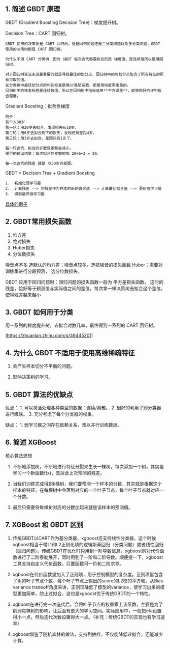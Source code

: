 ## 1.  简述 GBDT 原理 

GBDT (Gradient Boosting Decision Tree)：梯度提升树。

Decision Tree：CART 回归树。

    GBDT 使用的决策树是 CART 回归树，处理回归问题还是二分类问题以及多分类问题，GBDT 使用的决策树都是 CART 回归树。

    为什么不用 CART 分类树：因为 GBDT 每次迭代都要拟合的是 梯度值，是连续值所以要用回归树。

    对于回归树算法来说最重要的就是寻找最佳的划分点，回归树中的可划分点包含了所有特征的所有可取的值。
    在分类树中最佳划分点的判别标准是熵or基尼系数，都是用纯度来衡量的。
    回归树中的样本标签是连续数值，所以在回归树中指标选用**平方误差**，能够很好的评判拟合程度。

Gradient Boosting：拟合负梯度

    例子：
    有个人30岁
    第一轮：用20岁去拟合，发现损失有10岁。
    第二轮：用6岁去拟合剩下的损失，发现还有差距4岁。
    第三轮：用3岁去拟合，差距只有1岁了。

    每一轮迭代，拟合的岁数误差都会减小。
    模型的输出结果：每次拟合的岁数相加 20+6+3 = 29。

    每一次迭代的残差 就是 与30岁的差距。

GBDT = Decision Tree + Gradient Boosting

    1.  初始化弱学习器
    2.  计算残差 --> 将残差作为样本的新的真实值 --> 计算最佳拟合值 --> 更新强学习器
    3.  得到最终强学习器

[具体的例子](https://ranmaosong.github.io/2019/04/27/ML-GBDT/)


## 2.   GBDT常用损失函数

1.  均方差
2.  绝对损失
3.  Huber损失
4.  分位数损失

噪音点不多 选默认的均方差；噪音点较多，选抗噪音的损失函数 Huber；需要对训练集进行分段预测， 选分位数损失。

GBDT 应用于回归问题时：回归问题的损失函数一般为 平方差损失函数。
这时的残差，恰好等于预测值与实际值之间的差值。每次拿一棵决策树去拟合这个差值，使得残差越来越小


## 3.   GBDT 如何用于分类

用一系列的梯度提升树，去拟合对数几率，最终得到一系列的 CART 回归树。

(https://zhuanlan.zhihu.com/p/46445201)


## 4.   为什么 GBDT 不适用于使用高维稀疏特征

1.  会产生样本切分不平衡的问题。

2.  影响决策树的学习。


## 5.   GBDT 算法的优缺点

优点：
    1.  可以灵活处理各种类型的数据：连续/离散。
    2.  很好的利用了弱分类器进行级联。
    3.  充分考虑了每个分类器的权重。

缺点：
    1.  弱学习器之间存在依赖关系，难以并行训练数据。


## 6.   简述 XGBoost

核心算法思想

1.  不断地添加树，不断地进行特征分裂来生长一棵树，每次添加一个树，其实是学习一个新函数f(x)，去拟合上次预测的残差。

2.  当我们训练完成得到k棵树，我们要预测一个样本的分数，其实就是根据这个样本的特征，在每棵树中会落到对应的一个叶子节点，每个叶子节点就对应一个分数。

3.  最后只需要将每棵树对应的分数加起来就是该样本的预测值。

## 7.   XGBoost 和 GBDT 区别

1.  传统GBDT以CART作为基分类器，xgboost还支持线性分类器，这个时候xgboost相当于带L1和L2正则化项的逻辑斯蒂回归（分类问题）或者线性回归（回归问题）。传统GBDT在优化时只用到一阶导数信息，xgboost则对代价函数进行了二阶泰勒展开，同时用到了一阶和二阶导数。顺便提一下，xgboost工具支持自定义代价函数，只要函数可一阶和二阶求导。

2.  xgboost在代价函数里加入了正则项，用于控制模型的复杂度。正则项里包含了树的叶子节点个数、每个叶子节点上输出的score的L2模的平方和。从Bias-variance tradeoff角度来讲，正则项降低了模型的variance，使学习出来的模型更加简单，防止过拟合，这也是xgboost优于传统GBDT的一个特性。

3.  xgboost在进行完一次迭代后，会将叶子节点的权重乘上该系数，主要是为了削弱每棵树的影响，让后面有更大的学习空间。实际应用中，一般把eta设置得小一点，然后迭代次数设置得大一点。（补充：传统GBDT的实现也有学习速率）

4.  xgboost借鉴了随机森林的做法，支持列抽样，不仅能降低过拟合，还能减少计算。
